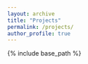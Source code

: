```yaml
---
layout: archive
title: "Projects"
permalink: /projects/
author_profile: true
---
```


{% include base_path %}


<!-- ## Study and modeling of modern compressors -->



<!-- ## Robust and scalable deep learning for X-ray synchrotron image analysis -->



